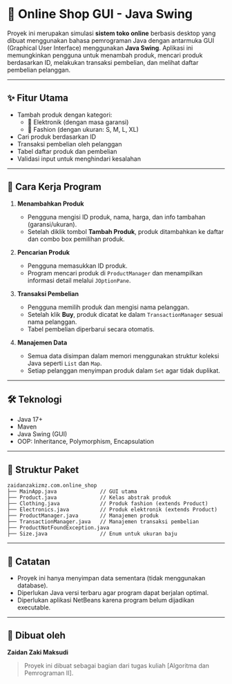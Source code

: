 
# 🛒 Online Shop GUI - Java Swing

Proyek ini merupakan simulasi **sistem toko online** berbasis desktop yang dibuat menggunakan bahasa pemrograman Java dengan antarmuka GUI (Graphical User Interface) menggunakan **Java Swing**. Aplikasi ini memungkinkan pengguna untuk menambah produk, mencari produk berdasarkan ID, melakukan transaksi pembelian, dan melihat daftar pembelian pelanggan.

---

## ✨ Fitur Utama

- Tambah produk dengan kategori:
  - 📱 Elektronik (dengan masa garansi)
  - 👕 Fashion (dengan ukuran: S, M, L, XL)
- Cari produk berdasarkan ID
- Transaksi pembelian oleh pelanggan
- Tabel daftar produk dan pembelian
- Validasi input untuk menghindari kesalahan

---

## 🧠 Cara Kerja Program

1. **Menambahkan Produk**
   - Pengguna mengisi ID produk, nama, harga, dan info tambahan (garansi/ukuran).
   - Setelah diklik tombol **Tambah Produk**, produk ditambahkan ke daftar dan combo box pemilihan produk.

2. **Pencarian Produk**
   - Pengguna memasukkan ID produk.
   - Program mencari produk di `ProductManager` dan menampilkan informasi detail melalui `JOptionPane`.

3. **Transaksi Pembelian**
   - Pengguna memilih produk dan mengisi nama pelanggan.
   - Setelah klik **Buy**, produk dicatat ke dalam `TransactionManager` sesuai nama pelanggan.
   - Tabel pembelian diperbarui secara otomatis.

4. **Manajemen Data**
   - Semua data disimpan dalam memori menggunakan struktur koleksi Java seperti `List` dan `Map`.
   - Setiap pelanggan menyimpan produk dalam `Set` agar tidak duplikat.

---

## 🛠 Teknologi

- Java 17+
- Maven
- Java Swing (GUI)
- OOP: Inheritance, Polymorphism, Encapsulation

---

## 📂 Struktur Paket

```
zaidanzakizmz.com.online_shop
├── MainApp.java              // GUI utama
├── Product.java              // Kelas abstrak produk
├── Clothing.java             // Produk fashion (extends Product)
├── Electronics.java          // Produk elektronik (extends Product)
├── ProductManager.java       // Manajemen produk
├── TransactionManager.java   // Manajemen transaksi pembelian
├── ProductNotFoundException.java
├── Size.java                 // Enum untuk ukuran baju
```

---

## 📌 Catatan

- Proyek ini hanya menyimpan data sementara (tidak menggunakan database).
- Diperlukan Java versi terbaru agar program dapat berjalan optimal.
- Diperlukan aplikasi NetBeans karena program belum dijadikan executable.

---

## 👤 Dibuat oleh

**Zaidan Zaki Maksudi**

> Proyek ini dibuat sebagai bagian dari tugas kuliah [Algoritma dan Pemrograman II].
